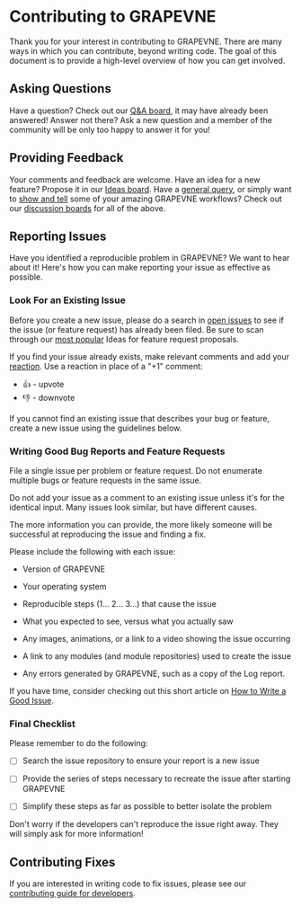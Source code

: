 # Contributing to GRAPEVNE

Thank you for your interest in contributing to GRAPEVNE. There are many ways in which you can contribute, beyond writing code. The goal of this document is to provide a high-level overview of how you can get involved.

## Asking Questions

Have a question? Check out our [Q&A board](https://github.com/kraemer-lab/GRAPEVNE/discussions/categories/q-a), it may have already been answered! Answer not there? Ask a new question and a member of the community will be only too happy to answer it for you!

## Providing Feedback

Your comments and feedback are welcome. Have an idea for a new feature? Propose it in our [Ideas board](https://github.com/kraemer-lab/GRAPEVNE/discussions/categories/ideas). Have a [general query](https://github.com/kraemer-lab/GRAPEVNE/discussions/categories/general), or simply want to [show and tell](https://github.com/kraemer-lab/GRAPEVNE/discussions/categories/show-and-tell) some of your amazing GRAPEVNE workflows? Check out our [discussion boards](https://github.com/kraemer-lab/GRAPEVNE/discussions) for all of the above.

## Reporting Issues

Have you identified a reproducible problem in GRAPEVNE? We want to hear about it! Here's how you can make reporting your issue as effective as possible.

### Look For an Existing Issue

Before you create a new issue, please do a search in [open issues](https://github.com/kraemer-lab/GRAPEVNE/issues) to see if the issue (or feature request) has already been filed. Be sure to scan through our [most popular](https://github.com/kraemer-lab/GRAPEVNE/discussions/categories/ideas?discussions_q=is%3Aopen+category%3AIdeas+sort%3Atop) Ideas for feature request proposals.

If you find your issue already exists, make relevant comments and add your [reaction](https://github.com/blog/2119-add-reactions-to-pull-requests-issues-and-comments). Use a reaction in place of a "+1" comment:

* 👍 - upvote
* 👎 - downvote

If you cannot find an existing issue that describes your bug or feature, create a new issue using the guidelines below.

### Writing Good Bug Reports and Feature Requests

File a single issue per problem or feature request. Do not enumerate multiple bugs or feature requests in the same issue.

Do not add your issue as a comment to an existing issue unless it's for the identical input. Many issues look similar, but have different causes.

The more information you can provide, the more likely someone will be successful at reproducing the issue and finding a fix.

Please include the following with each issue:

* Version of GRAPEVNE

* Your operating system

* Reproducible steps (1... 2... 3...) that cause the issue

* What you expected to see, versus what you actually saw

* Any images, animations, or a link to a video showing the issue occurring

* A link to any modules (and module repositories) used to create the issue

* Any errors generated by GRAPEVNE, such as a copy of the Log report.

If you have time, consider checking out this short article on [How to Write a Good Issue](https://dev.to/opensauced/how-to-write-a-good-issue-tips-for-effective-communication-in-open-source-5443).

### Final Checklist

Please remember to do the following:

* [ ] Search the issue repository to ensure your report is a new issue

* [ ] Provide the series of steps necessary to recreate the issue after starting GRAPEVNE

* [ ] Simplify these steps as far as possible to better isolate the problem

Don't worry if the developers can't reproduce the issue right away. They will simply ask for more information!

## Contributing Fixes

If you are interested in writing code to fix issues, please see our
[contributing guide for developers](https://github.com/kraemer-lab/GRAPEVNE/tree/main/dev).
